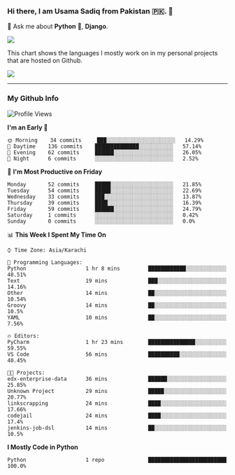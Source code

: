 ### Hi there, I am Usama Sadiq from Pakistan 🇵🇰. 👋

💬 Ask me about **Python** 🐍, **Django**. <!-- , Testing, Docker, Jenkins Automation, -->

<!--  
🗣 I love to talk about
  - Automating day-to-day stuff using Python
  - **Urdu Literature** 📚, **Anime** 💻, **Manga** 📜, **Light Novels** 📜, **Comics** 📱.  
-->

<img align="center" src="https://github-readme-stats.vercel.app/api?username=UsamaSadiq&custom_title=My Stats&show_icons=true&theme=dark&count_private=true&include_all_commits=true" />

This chart shows the languages I mostly work on in my personal projects that are hosted on Github.

<img align="center" src="https://github-readme-stats.vercel.app/api/top-langs/?username=UsamaSadiq&langs_count=10&layout=compact" />

--- 
### My Github Info
<!--START_SECTION:waka-->
![Profile Views](http://img.shields.io/badge/Profile%20Views-152-blue)

**I'm an Early 🐤** 

```text
🌞 Morning    34 commits     ███░░░░░░░░░░░░░░░░░░░░░░   14.29% 
🌆 Daytime    136 commits    ██████████████░░░░░░░░░░░   57.14% 
🌃 Evening    62 commits     ██████░░░░░░░░░░░░░░░░░░░   26.05% 
🌙 Night      6 commits      ░░░░░░░░░░░░░░░░░░░░░░░░░   2.52%

```
📅 **I'm Most Productive on Friday** 

```text
Monday       52 commits     █████░░░░░░░░░░░░░░░░░░░░   21.85% 
Tuesday      54 commits     █████░░░░░░░░░░░░░░░░░░░░   22.69% 
Wednesday    33 commits     ███░░░░░░░░░░░░░░░░░░░░░░   13.87% 
Thursday     39 commits     ████░░░░░░░░░░░░░░░░░░░░░   16.39% 
Friday       59 commits     ██████░░░░░░░░░░░░░░░░░░░   24.79% 
Saturday     1 commits      ░░░░░░░░░░░░░░░░░░░░░░░░░   0.42% 
Sunday       0 commits      ░░░░░░░░░░░░░░░░░░░░░░░░░   0.0%

```


📊 **This Week I Spent My Time On** 

```text
⌚︎ Time Zone: Asia/Karachi

💬 Programming Languages: 
Python                   1 hr 8 mins         ████████████░░░░░░░░░░░░░   48.51% 
Text                     19 mins             ███░░░░░░░░░░░░░░░░░░░░░░   14.16% 
Other                    14 mins             ██░░░░░░░░░░░░░░░░░░░░░░░   10.54% 
Groovy                   14 mins             ██░░░░░░░░░░░░░░░░░░░░░░░   10.5% 
YAML                     10 mins             ██░░░░░░░░░░░░░░░░░░░░░░░   7.56%

🔥 Editors: 
PyCharm                  1 hr 23 mins        ███████████████░░░░░░░░░░   59.55% 
VS Code                  56 mins             ██████████░░░░░░░░░░░░░░░   40.45%

🐱‍💻 Projects: 
edx-enterprise-data      36 mins             ██████░░░░░░░░░░░░░░░░░░░   25.85% 
Unknown Project          29 mins             █████░░░░░░░░░░░░░░░░░░░░   20.77% 
linkscrapping            24 mins             ████░░░░░░░░░░░░░░░░░░░░░   17.66% 
codejail                 24 mins             ████░░░░░░░░░░░░░░░░░░░░░   17.4% 
jenkins-job-dsl          14 mins             ██░░░░░░░░░░░░░░░░░░░░░░░   10.5%

```

**I Mostly Code in Python** 

```text
Python                   1 repo              █████████████████████████   100.0%

```



<!--END_SECTION:waka-->
<!--
**UsamaSadiq/UsamaSadiq** is a ✨ _special_ ✨ repository because its `README.md` (this file) appears on your GitHub profile.

Here are some ideas to get you started:

- 🔭 I’m currently working on ...
- 🌱 I’m currently learning ...
- 👯 I’m looking to collaborate on ...
- 🤔 I’m looking for help with ...
- 📫 How to reach me: ...
- 😄 Pronouns: ...
- ⚡ Fun fact: ...
-->
